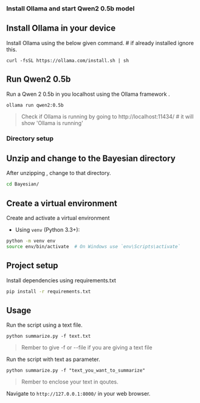 ### Install Ollama and start Qwen2 0.5b model


## Install Ollama in your device

Install Ollama using the below given command. # if already installed ignore this.

```
curl -fsSL https://ollama.com/install.sh | sh
```

## Run Qwen2 0.5b

Run a Qwen 2 0.5b in you localhost using the Ollama framework .

```
ollama run qwen2:0.5b
```
>
> Check if Ollama is running by going to http://localhost:11434/  # it will show 'Ollama is running'
>


### Directory setup

## Unzip and change to the Bayesian directory

After unzipping , change to that directory.

```bash
cd Bayesian/
```



## Create a virtual environment

Create and activate a virtual environment

- Using `venv` (Python 3.3+):
```bash
python -m venv env
source env/bin/activate  # On Windows use `env\Scripts\activate`
```


## Project setup 

Install dependencies using requirements.txt

```bash
pip install -r requirements.txt
```


## Usage 

Run the script using a text file.

```
python summarize.py -f text.txt
```


> Rember to give -f or --file if you are giving a text file

Run the script with text as parameter.

```
python summarize.py -f "text_you_want_to_summarize"
```
> Rember to enclose your text in qoutes.



Navigate to `http://127.0.0.1:8000/` in your web browser.
